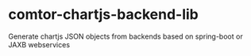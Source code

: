 # comtor-chartjs-backend-lib
Generate chartjs JSON objects from backends based on  spring-boot or JAXB webservices
